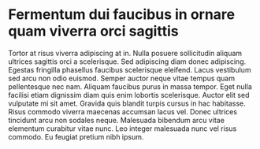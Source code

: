 # Fermentum dui faucibus in ornare quam viverra orci sagittis

Tortor at risus viverra adipiscing at in. Nulla posuere sollicitudin aliquam ultrices sagittis orci a scelerisque. Sed adipiscing diam donec adipiscing. Egestas fringilla phasellus faucibus scelerisque eleifend. Lacus vestibulum sed arcu non odio euismod. Semper auctor neque vitae tempus quam pellentesque nec nam. Aliquam faucibus purus in massa tempor. Eget nulla facilisi etiam dignissim diam quis enim lobortis scelerisque. Auctor elit sed vulputate mi sit amet. Gravida quis blandit turpis cursus in hac habitasse. Risus commodo viverra maecenas accumsan lacus vel. Donec ultrices tincidunt arcu non sodales neque. Malesuada bibendum arcu vitae elementum curabitur vitae nunc. Leo integer malesuada nunc vel risus commodo. Eu feugiat pretium nibh ipsum.
